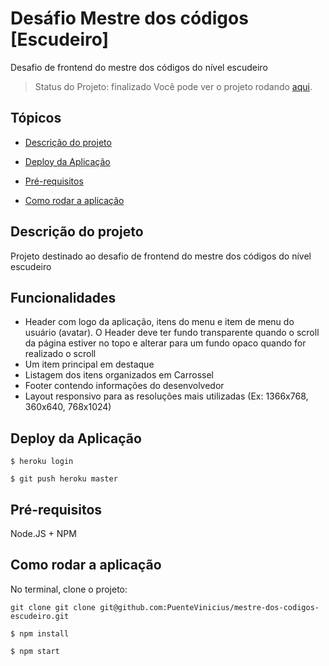 # Desáfio Mestre dos códigos [Escudeiro]
Desafio de frontend do mestre dos códigos do nível escudeiro

> Status do Projeto: finalizado
Você pode ver o projeto rodando [aqui](https://mdc-frontend-escudeiro.herokuapp.com/).
## Tópicos

-  [Descrição do projeto](https://bitbucket.org/omnifinanceira/omni-refi-digital-front/src/dev/#markdown-header-descricao-do-projeto)

-  [Deploy da Aplicação](https://bitbucket.org/omnifinanceira/omni-refi-digital-front/src/dev/#markdown-header-deploy-da-aplicacao)

-  [Pré-requisitos](https://bitbucket.org/omnifinanceira/omni-refi-digital-front/src/dev/#markdown-header-pre-requisitos)

-  [Como rodar a aplicação](https://bitbucket.org/omnifinanceira/omni-refi-digital-front/src/dev/#markdown-header-como-rodar-a-aplicacao)

## Descrição do projeto

Projeto destinado ao desafio de frontend do mestre dos códigos do nível escudeiro

## Funcionalidades

- Header com logo da aplicação, itens do menu e item de menu do usuário (avatar). O Header deve ter fundo transparente quando o scroll da página estiver no topo e alterar para um fundo opaco quando for realizado o scroll
- Um item principal em destaque
- Listagem dos itens organizados em Carrossel
- Footer contendo informações do desenvolvedor
- Layout responsivo para as resoluções mais utilizadas (Ex: 1366x768, 360x640, 768x1024)


## Deploy da Aplicação

```
$ heroku login
```
```
$ git push heroku master
```


## Pré-requisitos
Node.JS + NPM

## Como rodar a aplicação

No terminal, clone o projeto:

```
git clone git clone git@github.com:PuenteVinicius/mestre-dos-codigos-escudeiro.git
```
```
$ npm install
```
```
$ npm start
```

